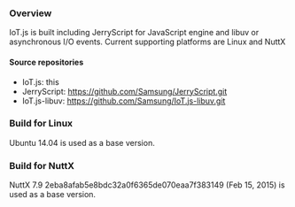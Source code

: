 ### Overview
IoT.js is built including JerryScript for JavaScript engine and libuv or asynchronous I/O events.
Current supporting platforms are Linux and NuttX

#### Source repositories
* IoT.js: this
* JerryScript: https://github.com/Samsung/JerryScript.git
* IoT.js-libuv: https://github.com/Samsung/IoT.js-libuv.git

### Build for Linux
Ubuntu 14.04 is used as a base version.

### Build for NuttX
NuttX 7.9 2eba8afab5e8bdc32a0f6365de070eaa7f383149 (Feb 15, 2015) is used as a base version.